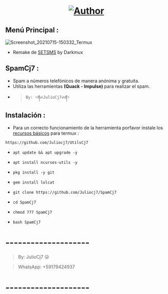 <h1 align="center"><a href="https://github.com/Juliocj7"><img title="Author" src="https://img.shields.io/badge/Author-⍣᭕ᬁ᭖JulioCj7᭖᭕ᬁ⍣-svg?style=for-the-badge&logo=github"></a></h1>

## Menú Principal :
![Screenshot_20210715-150332_Termux](https://user-images.githubusercontent.com/81049859/125843960-d295046e-6883-4350-8279-66ddb7389155.png)

* Remake de [SETSMS](https://github.com/Darkmux/SETSMS) by Darkmux

## SpamCj7 :
* Spam a números telefónicos de manera anónima y gratuita.
* Utiliza las herramientas **(Quack - Impulse)** para realizar el spam.
- > ` By: ⍣᭕ᬁ᭖JulioCj7᭖᭕ᬁ⍣ `

## Instalación :

* Para un correcto funcionamiento de la herramienta porfavor instale los [recursos básicos](https://github.com/Juliocj7/UtilsCj7) para termux :

~~~
https://github.com/Juliocj7/UtilsCj7
~~~

* ` apt update && apt upgrade -y `

* ` apt install ncurses-utils -y `

* ` pkg install -y git `

* ` gem install lolcat `

* ` git clone https://github.com/Juliocj7/SpamCj7 `

* ` cd SpamCj7 `

* ` chmod 777 SpamCj7 `

* ` bash SpamCj7 `

# --------------------

> By: JulioCj7 :stuck_out_tongue_winking_eye:

> WhatsApp: +59179424937

# --------------------
